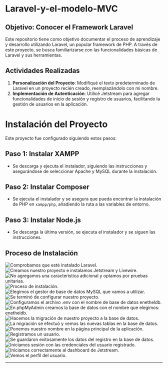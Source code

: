 # Laravel-y-el-modelo-MVC
## Objetivo: Conocer el Framework Laravel

Este repositorio tiene como objetivo documentar el proceso de aprendizaje y desarrollo utilizando Laravel, un popular framework de PHP. A través de este proyecto, se busca familiarizarse con las funcionalidades básicas de Laravel y sus herramientas.

## Actividades Realizadas

1. **Personalización del Proyecto**: Modifiqué el texto predeterminado de Laravel en un proyecto recién creado, reemplazándolo con mi nombre.
2. **Implementación de Autenticación**: Utilicé Jetstream para agregar funcionalidades de inicio de sesión y registro de usuarios, facilitando la gestión de usuarios en la aplicación.


# Instalación del Proyecto

Este proyecto fue configurado siguiendo estos pasos:

## Paso 1: Instalar XAMPP

- Se descarga y ejecuta el instalador, siguiendo las instrucciones y asegurándose de seleccionar Apache y MySQL durante la instalación.

## Paso 2: Instalar Composer

- Se ejecuta el instalador y se asegura que pueda encontrar la instalación de PHP en `xampp/php`, añadiendo la ruta a las variables de entorno.

## Paso 3: Instalar Node.js

- Se descarga la última versión, se ejecuta el instalador y se siguen las instrucciones.

## Proceso de Instalación

![Comprobamos que esté instalado Laravel.](IMGIT/1.png)  
![Creamos nuestro proyecto e instalamos Jetstream y Livewire.](IMGIT/2.png)  
![No agregamos una característica adicional y optamos por pruebas unitarias.](IMGIT/3.png)  
![Proceso de instalación.](IMGIT/4.png)  
![Elegimos el gestor de base de datos MySQL que vamos a utilizar.](IMGIT/5.png)  
![Se terminó de configurar nuestro proyecto.](IMGIT/6.png)  
![Configuramos el archivo .env con el nombre de base de datos enetheldb.](IMGIT/7.png)  
![En phpMyAdmin creamos la base de datos con el nombre que elegimos: enetheldb.](IMGIT/8.png)  
![Hacemos la migración de nuestro proyecto a la base de datos.](IMGIT/9.png)  
![La migración se efectuó y vemos las nuevas tablas en la base de datos.](IMGIT/10.png)  
![Ponemos nuestro nombre en la página principal de la aplicación.](IMGIT/11.png)  
![Registramos un usuario.](IMGIT/12.png)  
![Se guardaron exitosamente los datos del registro en la base de datos.](IMGIT/13.png)  
![Iniciamos sesión con las credenciales del usuario registrado.](IMGIT/14.png)  
![Iniciamos correctamente al dashboard de Jetstream.](IMGIT/15.png)  
![Vemos el perfil del usuario.](IMGIT/16.png)  

---

